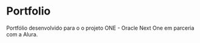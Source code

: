 # Portfolio

Portfólio desenvolvido para o o projeto ONE - Oracle Next One em parceria com a Alura.
